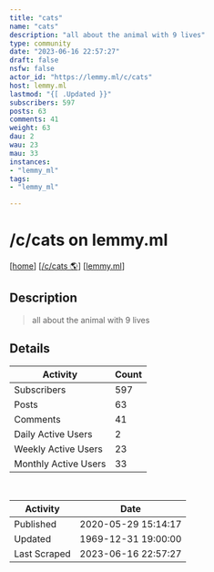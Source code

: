 ```yaml
---
title: "cats" 
name: "cats"
description: "all about the animal with 9 lives"
type: community
date: "2023-06-16 22:57:27"
draft: false
nsfw: false
actor_id: "https://lemmy.ml/c/cats"
host: lemmy.ml
lastmod: "{[ .Updated }}"
subscribers: 597
posts: 63
comments: 41
weight: 63
dau: 2
wau: 23
mau: 33
instances:
- "lemmy_ml"
tags: 
- "lemmy_ml"

---
```


# /c/cats on lemmy.ml

[[home](/)]
[[/c/cats 🌎](https://lemmy.ml/c/cats)]
[[lemmy.ml](/instances/lemmy_ml)]


## Description 

<blockquote class="description">
all about the animal with 9 lives
</blockquote>


## Details

| Activity | Count  |
|----------------------|---|
| Subscribers          | 597 |
| Posts                | 63  |
| Comments             | 41  |
| Daily Active Users   | 2  |
| Weekly Active Users  | 23  |
| Monthly Active Users | 33  |

<br>

| Activity | Date |
|----------------------|---|
| Published            | 2020-05-29 15:14:17 |
| Updated              | 1969-12-31 19:00:00 |
| Last Scraped         | 2023-06-16 22:57:27 |
